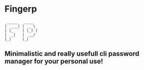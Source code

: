 # Fingerp
```
 _____   ____
|  ___| |  _ \
| |_    | |_) |
|  _|   |  __/
|_|     |_|

```
## Minimalistic and really usefull cli password manager for your personal use!

